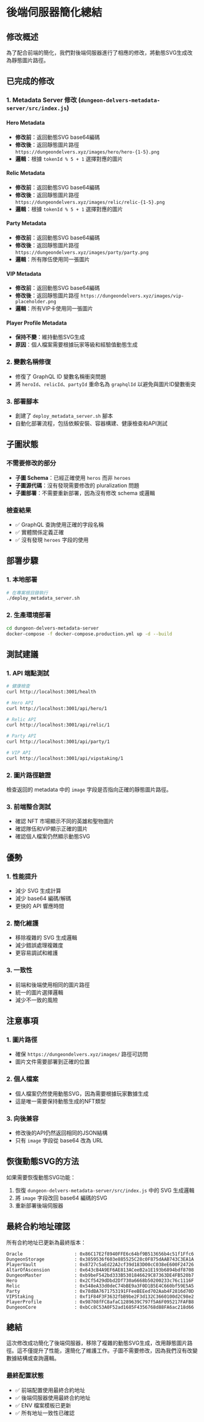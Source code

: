 # 後端伺服器簡化總結

## 修改概述

為了配合前端的簡化，我們對後端伺服器進行了相應的修改，將動態SVG生成改為靜態圖片路徑。

## 已完成的修改

### 1. Metadata Server 修改 (`dungeon-delvers-metadata-server/src/index.js`)

#### Hero Metadata
- **修改前**：返回動態SVG base64編碼
- **修改後**：返回靜態圖片路徑 `https://dungeondelvers.xyz/images/hero/hero-{1-5}.png`
- **邏輯**：根據 `tokenId % 5 + 1` 選擇對應的圖片

#### Relic Metadata
- **修改前**：返回動態SVG base64編碼
- **修改後**：返回靜態圖片路徑 `https://dungeondelvers.xyz/images/relic/relic-{1-5}.png`
- **邏輯**：根據 `tokenId % 5 + 1` 選擇對應的圖片

#### Party Metadata
- **修改前**：返回動態SVG base64編碼
- **修改後**：返回靜態圖片路徑 `https://dungeondelvers.xyz/images/party/party.png`
- **邏輯**：所有隊伍使用同一張圖片

#### VIP Metadata
- **修改前**：返回動態SVG base64編碼
- **修改後**：返回靜態圖片路徑 `https://dungeondelvers.xyz/images/vip-placeholder.png`
- **邏輯**：所有VIP卡使用同一張圖片

#### Player Profile Metadata
- **保持不變**：維持動態SVG生成
- **原因**：個人檔案需要根據玩家等級和經驗值動態生成

### 2. 變數名稱修復
- 修復了 GraphQL ID 變數名稱衝突問題
- 將 `heroId`、`relicId`、`partyId` 重命名為 `graphqlId` 以避免與圖片ID變數衝突

### 3. 部署腳本
- 創建了 `deploy_metadata_server.sh` 腳本
- 自動化部署流程，包括依賴安裝、容器構建、健康檢查和API測試

## 子圖狀態

### 不需要修改的部分
- **子圖 Schema**：已經正確使用 `heros` 而非 `heroes`
- **子圖源代碼**：沒有發現需要修改的 pluralization 問題
- **子圖部署**：不需要重新部署，因為沒有修改 schema 或邏輯

### 檢查結果
- ✅ GraphQL 查詢使用正確的字段名稱
- ✅ 實體關係定義正確
- ✅ 沒有發現 `heroes` 字段的使用

## 部署步驟

### 1. 本地部署
```bash
# 在專案根目錄執行
./deploy_metadata_server.sh
```

### 2. 生產環境部署
```bash
cd dungeon-delvers-metadata-server
docker-compose -f docker-compose.production.yml up -d --build
```

## 測試建議

### 1. API 端點測試
```bash
# 健康檢查
curl http://localhost:3001/health

# Hero API
curl http://localhost:3001/api/hero/1

# Relic API
curl http://localhost:3001/api/relic/1

# Party API
curl http://localhost:3001/api/party/1

# VIP API
curl http://localhost:3001/api/vipstaking/1
```

### 2. 圖片路徑驗證
檢查返回的 metadata 中的 `image` 字段是否指向正確的靜態圖片路徑。

### 3. 前端整合測試
- 確認 NFT 市場顯示不同的英雄和聖物圖片
- 確認隊伍和VIP顯示正確的圖片
- 確認個人檔案仍然顯示動態SVG

## 優勢

### 1. 性能提升
- 減少 SVG 生成計算
- 減少 base64 編碼/解碼
- 更快的 API 響應時間

### 2. 簡化維護
- 移除複雜的 SVG 生成邏輯
- 減少錯誤處理複雜度
- 更容易調試和維護

### 3. 一致性
- 前端和後端使用相同的圖片路徑
- 統一的圖片選擇邏輯
- 減少不一致的風險

## 注意事項

### 1. 圖片路徑
- 確保 `https://dungeondelvers.xyz/images/` 路徑可訪問
- 圖片文件需要部署到正確的位置

### 2. 個人檔案
- 個人檔案仍然使用動態SVG，因為需要根據玩家數據生成
- 這是唯一需要保持動態生成的NFT類型

### 3. 向後兼容
- 修改後的API仍然返回相同的JSON結構
- 只有 `image` 字段從 base64 改為 URL

## 恢復動態SVG的方法

如果需要恢復動態SVG功能：

1. 恢復 `dungeon-delvers-metadata-server/src/index.js` 中的 SVG 生成邏輯
2. 將 `image` 字段改回 base64 編碼的SVG
3. 重新部署後端伺服器

## 最終合約地址確認

所有合約地址已更新為最終版本：

```
Oracle                   : 0x86C17E2f8940FFE6c64bf9B513656b4c51f1Ffc6
DungeonStorage           : 0x3859536f603e885525C28c0F875dAAB743C3EA1A
PlayerVault              : 0x8727c5aEd22A2cf39d183D00cC038eE600F24726
AltarOfAscension         : 0x643cB4A9EF6AE813ACeeB2a1E193b6894bdf8708
DungeonMaster            : 0xb9beF542bd333B5301846629C87363DE4FB520b7
Hero                     : 0x2Cf5429dDbd2Df730a6668b50200233c76c1116F
Relic                    : 0x548eA33d0deC74bBE9a3F0D1B5E4C660bf59E5A5
Party                    : 0x78dBA7671753191FFeeBEEed702Aab4F2816d70D
VIPStaking               : 0xf1F84F3F3632fbB9be2F3d132C3660100d2C98e2
PlayerProfile            : 0x98708fFC8afaC1289639C797f5A6F095217FAFB8
DungeonCore              : 0xbCc8C53A0F52ad1685F4356768d88FA6ac218d66
```

## 總結

這次修改成功簡化了後端伺服器，移除了複雜的動態SVG生成，改用靜態圖片路徑。這不僅提升了性能，還簡化了維護工作。子圖不需要修改，因為我們沒有改變數據結構或查詢邏輯。

### 最終配置狀態
- ✅ 前端配置使用最終合約地址
- ✅ 後端伺服器使用最終合約地址
- ✅ ENV 檔案模板已更新
- ✅ 所有地址一致性已確認 